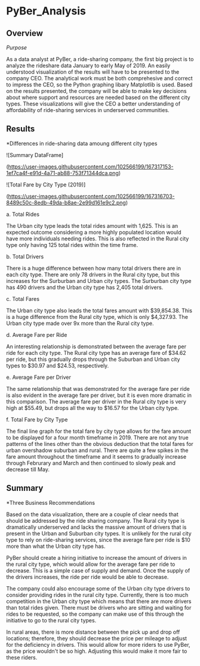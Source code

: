 # PyBer_Analysis

## Overview 

*Purpose*

As a data analyst at PyBer, a ride-sharing company, the first big project is to analyze the rideshare data January to early May of 2019. An easily understood visualization of the results will have to be presented to the company CEO. The analytical work must be both comprehesive and correct to impress the CEO, so the Python graphing libary Matplotlib is used. Based on the results presented, the company will be able to make key decisions about where support and resources are needed based on the different city types. These visualizations will give the CEO a better understanding of affordability of ride-sharing services in underserved communities.

## Results 

*Differences in ride-sharing data amoung different city types

![Summary DataFrame]

(https://user-images.githubusercontent.com/102566199/167317153-1ef7ca4f-e91d-4a71-ab88-753f71344dca.png)


![Total Fare by City Type (2019)]

(https://user-images.githubusercontent.com/102566199/167316703-8489c50c-8edb-49da-b8ae-2e99d161e9c2.png)

a. Total Rides

The Urban city type leads the total rides amount with 1,625. This is an expected outcome considering a more highly populated location would have more individuals needing rides. This is also reflected in the Rural city type only having 125 total rides within the time frame. 

b. Total Drivers

There is a huge difference between how many total drivers there are in each city type. There are only 78 drivers in the Rural city type, but this increases for the Surburban and Urban city types. The Surburban city type has 490 drivers and the Urban city type has 2,405 total drivers. 

c. Total Fares

The Urban city type also leads the total fares amount with $39,854.38. This is a huge difference from the Rural city type, which is only $4,327.93. The Urban city type made over 9x more than the Rural city type. 

d. Average Fare per Ride

An interesting relationship is demonstrated between the average fare per ride for each city type. The Rural city type has an average fare of $34.62 per ride, but this gradually drops through the Suburban and Urban city types to $30.97 and $24.53, respectively. 

e. Average Fare per Driver

The same relationship that was demonstrated for the average fare per ride is also evident in the average fare per driver, but it is even more dramatic in this comparison. The average fare per driver in the Rural city type is very high at $55.49, but drops all the way to $16.57 for the Urban city type. 

f. Total Fare by City Type

The final line graph for the total fare by city type allows for the fare amount to be displayed for a four month timeframe in 2019. There are not any true patterns of the lines other than the obvious deduction that the total fares for urban overshadow suburban and rural. There are quite a few spikes in the fare amount throughout the timeframe and it seems to gradually increase through Februrary and March and then continued to slowly peak and decrease till May. 


## Summary 

*Three Business Recommendations

Based on the data visualization, there are a couple of clear needs that should be addressed by the ride sharing company. The Rural city type is dramatically underserved and lacks the massive amount of drivers that is present in the Urban and Suburban city types. It is unlikely for the rural city type to rely on ride-sharing services, since the average fare per ride is $10 more than what the Urban city type has. 

PyBer should create a hiring initiative to increase the amount of drivers in the rural city type, which would allow for the average fare per ride to decrease. This is a simple case of supply and demand. Once the supply of the drivers increases, the ride per ride would be able to decrease. 

The company could also encourage some of the Urban city type drivers to consider providing rides in the rural city type. Currently, there is too much competition in the Urban city type which means that there are more drivers than total rides given. There must be drivers who are sitting and waiting for rides to be requested, so the company can make use of this through the initiative to go to the rural city types. 

In rural areas, there is more distance between the pick up and drop off locations; therefore, they should decrease the price per mileage to adjust for the deficiency in drivers. This would allow for more riders to use PyBer, as the price wouldn't be so high. Adjusting this would make it more fair to these riders. 
